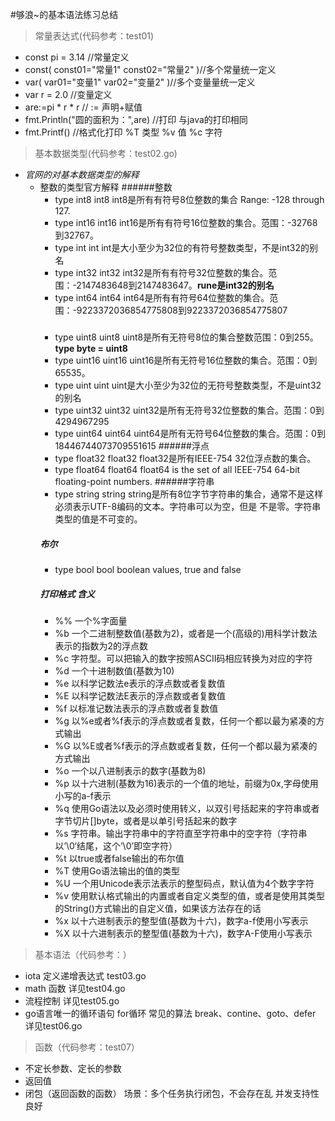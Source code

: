 #够浪~的基本语法练习总结
>常量表达式(代码参考：test01)
 + const pi = 3.14 //常量定义
 + 	const(
        const01="常量1"
        const02="常量2"
    )//多个常量统一定义
 + var(
        var01="变量1"
        var02="变量2"
    )//多个变量量统一定义
 + var r = 2.0 //变量定义
 + are:=pi * r * r // := 声明+赋值
 + fmt.Println("圆的面积为：",are) //打印 与java的打印相同
 + fmt.Printf() //格式化打印 %T 类型 %v 值 %c  字符
>基本数据类型(代码参考：test02.go)
 + *官网的对基本数据类型的解释*
   + 整数的类型官方解释
        ######整数
        + type int8 int8  int8是所有有符号8位整数的集合 Range: -128 through 127.
        + type int16 int16 int16是所有有符号16位整数的集合。范围：-32768到32767。
        + type int int  int是大小至少为32位的有符号整数类型，不是int32的别名
        + type int32 int32 int32是所有有符号32位整数的集合。范围：-2147483648到2147483647。**rune是int32的别名**
        + type int64 int64  int64是所有有符号64位整数的集合。范围：-9223372036854775808到9223372036854775807
        #####
        + type uint8 uint8 uint8是所有无符号8位的集合整数范围：0到255。**type byte = uint8**
        + type uint16 uint16 uint16是所有无符号16位整数的集合。范围：0到65535。
        + type uint uint uint是大小至少为32位的无符号整数类型，不是uint32的别名
        + type uint32 uint32 uint32是所有无符号32位整数的集合。范围：0到4294967295
        + type uint64 uint64 uint64是所有无符号64位整数的集合。范围：0到18446744073709551615
        ######浮点
        + type float32 float32 float32是所有IEEE-754 32位浮点数的集合。
        + type float64 float64 float64 is the set of all IEEE-754 64-bit floating-point numbers.
        ######字符串
        + type string string string是所有8位字节字符串的集合，通常不是这样必须表示UTF-8编码的文本。字符串可以为空，但是 不是零。字符串类型的值是不可变的。
        ##### 布尔
        + type bool bool boolean values, true and false
        ##### 打印格式 含义
        + %% 一个%字面量
        + %b 一个二进制整数值(基数为2)，或者是一个(高级的)用科学计数法表示的指数为2的浮点数
        + %c 字符型。可以把输入的数字按照ASCII码相应转换为对应的字符
        + %d 一个十进制数值(基数为10)
        + %e 以科学记数法e表示的浮点数或者复数值
        + %E 以科学记数法E表示的浮点数或者复数值
        + %f 以标准记数法表示的浮点数或者复数值
        + %g 以%e或者%f表示的浮点数或者复数，任何一个都以最为紧凑的方式输出
        + %G 以%E或者%f表示的浮点数或者复数，任何一个都以最为紧凑的方式输出
        + %o 一个以八进制表示的数字(基数为8)
        + %p 以十六进制(基数为16)表示的一个值的地址，前缀为0x,字母使用小写的a-f表示
        + %q 使用Go语法以及必须时使用转义，以双引号括起来的字符串或者字节切片[]byte，或者是以单引号括起来的数字
        + %s 字符串。输出字符串中的字符直至字符串中的空字符（字符串以’\0‘结尾，这个’\0’即空字符）
        + %t 以true或者false输出的布尔值
        + %T 使用Go语法输出的值的类型
        + %U 一个用Unicode表示法表示的整型码点，默认值为4个数字字符
        + %v 使用默认格式输出的内置或者自定义类型的值，或者是使用其类型的String()方式输出的自定义值，如果该方法存在的话
        + %x 以十六进制表示的整型值(基数为十六)，数字a-f使用小写表示
        + %X 以十六进制表示的整型值(基数为十六)，数字A-F使用小写表示
>基本语法（代码参考：）
+ iota  定义递增表达式 test03.go
+ math  函数  详见test04.go
+ 流程控制  详见test05.go
+ go语言唯一的循环语句 for循环 常见的算法 break、contine、goto、defer  详见test06.go
>函数（代码参考：test07）
+ 不定长参数、定长的参数
+ 返回值
+ 闭包（返回函数的函数） 场景：多个任务执行闭包，不会存在乱 并发支持性良好


 




